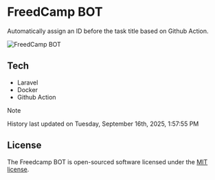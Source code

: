 # FreedCamp BOT

Automatically assign an ID before the task title based on Github Action.

![FreedCamp BOT](https://repository-images.githubusercontent.com/737932867/7d34798b-2680-471c-b089-a78a718d3d6a)

## Tech

- Laravel
- Docker
- Github Action

> [!NOTE]  
> History last updated on Tuesday, September 16th, 2025, 1:57:55 PM

## License

The Freedcamp BOT is open-sourced software licensed under the [MIT license](https://opensource.org/licenses/MIT).
